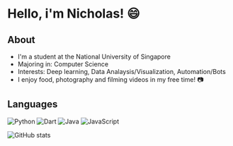 # Hello, i'm Nicholas! 😄

## About
- I'm a student at the National University of Singapore
- Majoring in: Computer Science
- Interests: Deep learning, Data Analaysis/Visualization, Automation/Bots
- I enjoy food, photography and filming videos in my free time! 📷

## Languages
![Python](https://img.shields.io/badge/python-3670A0?style=for-the-badge&logo=python&logoColor=ffdd54)
![Dart](https://img.shields.io/badge/dart-%230175C2.svg?style=for-the-badge&logo=dart&logoColor=white)
![Java](https://img.shields.io/badge/java-%23ED8B00.svg?style=for-the-badge&logo=java&logoColor=white)
![JavaScript](https://img.shields.io/badge/javascript-%23323330.svg?style=for-the-badge&logo=javascript&logoColor=%23F7DF1E)


![GitHub stats](https://github-readme-stats.vercel.app/api?username=nicleejy&count_private=true&theme=algolia)
